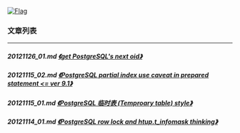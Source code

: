 <a rel=nofollow href=http://info.flagcounter.com/h9V1  ><img src=http://s03.flagcounter.com/count/h9V1/bg_FFFFFF/txt_000000/border_CCCCCC/columns_2/maxflags_12/viewers_0/labels_0/pageviews_0/flags_0/  alt=Flag Counter  border=0  ></a>
### 文章列表  
----  
##### 20121126_01.md   [《get PostgreSQL's next oid》](20121126_01.md)  
##### 20121115_02.md   [《PostgreSQL partial index use caveat in prepared statement <= ver 9.1》](20121115_02.md)  
##### 20121115_01.md   [《PostgreSQL 临时表 (Temproary table) style》](20121115_01.md)  
##### 20121114_01.md   [《PostgreSQL row lock and htup.t_infomask thinking》](20121114_01.md)  

